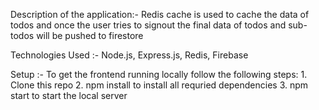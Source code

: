Description of the application:- Redis cache is used to cache the data of todos and once the user tries to signout the final data of todos and sub-todos will be pushed to firestore

Technologies Used :- Node.js, Express.js, Redis, Firebase

Setup :- To get the frontend running locally follow the following steps:
            1. Clone this repo
            2. npm install to install all requried dependencies
            3. npm start to start the local server